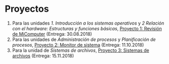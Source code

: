 # Proyectos

1. Para las unidades *1. Introducción a los sistemas operativos* y *2
   Relación con el hardware: Estructuras y funciones básicas*,
   [Proyecto 1: Revisión de MiComputer](./1/README.md) (Entrega:
   30.08.2018)
2. Para las unidades de *Administración de procesos* y *Planificación
   de procesos*, [Proyecto 2: Monitor de sistema](./2/README.org)
   (Entrega: 11.10.2018)
3. Para la unidad de *Sistemas de archivos*,
   [Proyecto 3: Sistemas de archivos](./3/README.md) (Entrega:
   15.11.2018)
